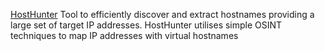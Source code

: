 
[HostHunter](https://github.com/SpiderLabs/HostHunter)
Tool to efficiently discover and extract hostnames providing a large set of target IP addresses. HostHunter utilises simple OSINT techniques to map IP addresses with virtual hostnames

